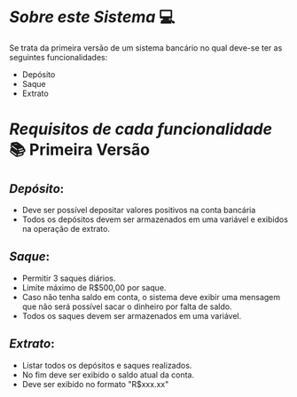 # *Sobre este Sistema* 💻
Se trata da primeira versão de um sistema bancário no qual deve-se ter as seguintes funcionalidades:
- Depósito
- Saque
- Extrato

# *Requisitos de cada funcionalidade* 📚 Primeira Versão
## *Depósito*:
- Deve ser possível depositar valores positivos na conta bancária
- Todos os depósitos devem ser armazenados em uma variável e exibidos na operação de extrato.
## *Saque*:
- Permitir 3 saques diários.
- Limite máximo de R$500,00 por saque.
- Caso não tenha saldo em conta, o sistema deve exibir uma mensagem que não será possível sacar o dinheiro por falta de saldo.
- Todos os saques devem ser armazenados em uma variável.
## *Extrato*:
- Listar todos os depósitos e saques realizados.
- No fim deve ser exibido o saldo atual da conta.
- Deve ser exibido no formato "R$xxx.xx"
